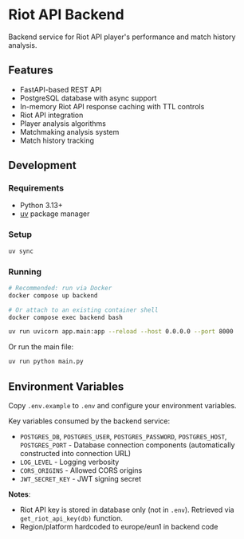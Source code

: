# Riot API Backend

Backend service for Riot API player's performance and match history analysis.

## Features

- FastAPI-based REST API
- PostgreSQL database with async support
- In-memory Riot API response caching with TTL controls
- Riot API integration
- Player analysis algorithms
- Matchmaking analysis system
- Match history tracking

## Development

### Requirements

- Python 3.13+
- [uv](https://github.com/astral-sh/uv) package manager

### Setup

```bash
uv sync
```

### Running

```bash
# Recommended: run via Docker
docker compose up backend

# Or attach to an existing container shell
docker compose exec backend bash
```

```bash
uv run uvicorn app.main:app --reload --host 0.0.0.0 --port 8000
```

Or run the main file:

```bash
uv run python main.py
```

## Environment Variables

Copy `.env.example` to `.env` and configure your environment variables.

Key variables consumed by the backend service:

- `POSTGRES_DB`, `POSTGRES_USER`, `POSTGRES_PASSWORD`, `POSTGRES_HOST`, `POSTGRES_PORT` - Database connection components (automatically constructed into connection URL)
- `LOG_LEVEL` - Logging verbosity
- `CORS_ORIGINS` - Allowed CORS origins
- `JWT_SECRET_KEY` - JWT signing secret

**Notes**:
- Riot API key is stored in database only (not in `.env`). Retrieved via `get_riot_api_key(db)` function.
- Region/platform hardcoded to europe/eun1 in backend code
